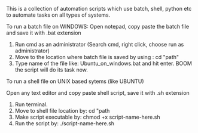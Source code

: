 This is a collection of automation scripts which use batch, shell, python etc to automate tasks on all types of systems.

To run a batch file on WINDOWS:
Open notepad, copy paste the batch file and save it with .bat extension
1. Run cmd as an administrator (Search cmd, right click, choose run as administrator)
2. Move to the location where batch file is saved by using : cd "path"
3. Type name of the file like: Ubuntu_on_windows.bat and hit enter. BOOM the script will do its task now.

To run a shell file on UNIX based sytems (like UBUNTU)

Open any text editor and copy paste shell script, save it with .sh extension 
1. Run terminal.
2. Move to shell file location by: cd "path
3. Make script executable by: chmod +x script-name-here.sh
4. Run the script by: ./script-name-here.sh
